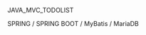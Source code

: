 JAVA_MVC_TODOLIST

SPRING / SPRING BOOT / MyBatis / MariaDB

<!--
#
3/27

검색시 list mapping이 될 수 있도록 Controller - void ("list") 수정

list.jsp에서 날짜 유효성 검사 실행(제이쿼리 이용해서 alert 실행)

#
3/28

로그 처리 추가 (logback 사용)

#
테스트 코드 추가 (Service 테스트!)
-->
